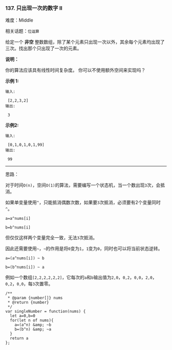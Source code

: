 ### 137. 只出现一次的数字 II

难度：Middle

相关话题：`位运算`

给定一个 **非空** 整数数组，除了某个元素只出现一次以外，其余每个元素均出现了三次。找出那个只出现了一次的元素。



 **说明：** 



你的算法应该具有线性时间复杂度。 你可以不使用额外空间来实现吗？



 **示例 1:** 





```
输入:

 [2,2,3,2]
输出:

 3

```

 **示例2:** 





```
输入:

 [0,1,0,1,0,1,99]
输出:

 99
```


-----

思路：

对于时间`O(n)`，空间`O(1)`的算法，需要编写一个状态机，当一个数出现`3`次，会抵消。

如果单变量使用`^`，只能抵消偶数次数，如果要`3`次抵消，必须要有2个变量同时`^`。

`a=a^nums[i]`

`b=b^nums[i]`

但仅仅这样两个变量完全一致，无法`3`次抵消。

因此还需要使用`~`，`~`的作用是将`0`变为`1`，`1`变为`0`，同时也可以将当前状态逆转。

`a=(a^nums[i]) ~ b`

`b=(b^nums[i]) ~ a`

例如一个数组`[2,2,2,2,2,2]`，它每次的`a`和`b`输出值为`2,0`，`0,2`，`0,0`，`2,0`，`0,2`，`0,0`，每`3`次置零。


```
/**
 * @param {number[]} nums
 * @return {number}
 */
var singleNumber = function(nums) {
  let a=0,b=0
  for(let n of nums){
    a=(a^n) &amp; ~b
    b=(b^n) &amp; ~a
  }
  return a
};



```
